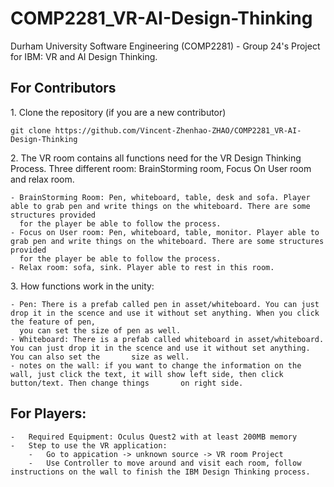 # COMP2281_VR-AI-Design-Thinking
Durham University Software Engineering (COMP2281) - Group 24's Project for IBM: VR and AI Design Thinking.

## For Contributors

1\. Clone the repository (if you are a new contributor)

    git clone https://github.com/Vincent-Zhenhao-ZHAO/COMP2281_VR-AI-Design-Thinking

2\. The VR room contains all functions need for the VR Design Thinking Process. Three different room: BrainStorming room, Focus On User room and relax room.
    
    - BrainStorming Room: Pen, whiteboard, table, desk and sofa. Player able to grab pen and write things on the whiteboard. There are some structures provided
      for the player be able to follow the process.
    - Focus on User room: Pen, whiteboard, table, monitor. Player able to grab pen and write things on the whiteboard. There are some structures provided
      for the player be able to follow the process.
    - Relax room: sofa, sink. Player able to rest in this room.
    
3\. How functions work in the unity:

    - Pen: There is a prefab called pen in asset/whiteboard. You can just drop it in the scence and use it without set anything. When you click the feature of pen,
      you can set the size of pen as well.
    - Whiteboard: There is a prefab called whiteboard in asset/whiteboard. You can just drop it in the scence and use it without set anything. You can also set the       size as well.
    - notes on the wall: if you want to change the information on the wall, just click the text, it will show left side, then click button/text. Then change things       on right side.
    
## For Players:
    -   Required Equipment: Oculus Quest2 with at least 200MB memory
    -   Step to use the VR application:
        -   Go to appication -> unknown source -> VR room Project
        -   Use Controller to move around and visit each room, follow instructions on the wall to finish the IBM Design Thinking process.
    
    
